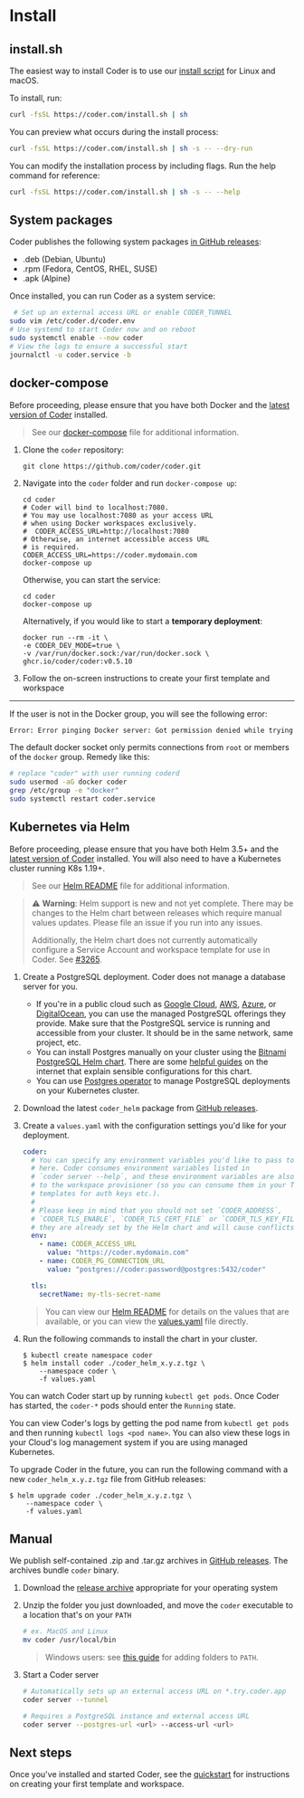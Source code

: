 # Install

## install.sh

The easiest way to install Coder is to use our [install script](https://github.com/coder/coder/blob/main/install.sh) for Linux and macOS.

To install, run:

```bash
curl -fsSL https://coder.com/install.sh | sh
```

You can preview what occurs during the install process:

```bash
curl -fsSL https://coder.com/install.sh | sh -s -- --dry-run
```

You can modify the installation process by including flags. Run the help command for reference:

```bash
curl -fsSL https://coder.com/install.sh | sh -s -- --help
```

## System packages

Coder publishes the following system packages [in GitHub releases](https://github.com/coder/coder/releases):

- .deb (Debian, Ubuntu)
- .rpm (Fedora, CentOS, RHEL, SUSE)
- .apk (Alpine)

Once installed, you can run Coder as a system service:

```sh
 # Set up an external access URL or enable CODER_TUNNEL
sudo vim /etc/coder.d/coder.env
# Use systemd to start Coder now and on reboot
sudo systemctl enable --now coder
# View the logs to ensure a successful start
journalctl -u coder.service -b
```

## docker-compose

Before proceeding, please ensure that you have both Docker and the [latest version of
Coder](https://github.com/coder/coder/releases) installed.

> See our [docker-compose](https://github.com/coder/coder/blob/main/docker-compose.yaml) file
> for additional information.

1. Clone the `coder` repository:

   ```console
   git clone https://github.com/coder/coder.git
   ```

2. Navigate into the `coder` folder and run `docker-compose up`:

   ```console
   cd coder
   # Coder will bind to localhost:7080.
   # You may use localhost:7080 as your access URL
   # when using Docker workspaces exclusively.
   #  CODER_ACCESS_URL=http://localhost:7080
   # Otherwise, an internet accessible access URL
   # is required.
   CODER_ACCESS_URL=https://coder.mydomain.com
   docker-compose up
   ```

   Otherwise, you can start the service:

   ```console
   cd coder
   docker-compose up
   ```

   Alternatively, if you would like to start a **temporary deployment**:

   ```console
   docker run --rm -it \
   -e CODER_DEV_MODE=true \
   -v /var/run/docker.sock:/var/run/docker.sock \
   ghcr.io/coder/coder:v0.5.10
   ```

3. Follow the on-screen instructions to create your first template and workspace

---

If the user is not in the Docker group, you will see the following error:

```sh
Error: Error pinging Docker server: Got permission denied while trying to connect to the Docker daemon socket
```

The default docker socket only permits connections from `root` or members of the `docker`
group. Remedy like this:

```sh
# replace "coder" with user running coderd
sudo usermod -aG docker coder
grep /etc/group -e "docker"
sudo systemctl restart coder.service
```

## Kubernetes via Helm

Before proceeding, please ensure that you have both Helm 3.5+ and the
[latest version of Coder](https://github.com/coder/coder/releases) installed.
You will also need to have a Kubernetes cluster running K8s 1.19+.

> See our [Helm README](https://github.com/coder/coder/blob/main/helm#readme)
> file for additional information.

> ⚠️ **Warning**: Helm support is new and not yet complete. There may be changes
> to the Helm chart between releases which require manual values updates. Please
> file an issue if you run into any issues.
>
> Additionally, the Helm chart does not currently automatically configure a
> Service Account and workspace template for use in Coder. See
> [#3265](https://github.com/coder/coder/issues/3265).


1. Create a PostgreSQL deployment. Coder does not manage a database server for
   you.

    - If you're in a public cloud such as
      [Google Cloud](https://cloud.google.com/sql/docs/postgres/),
      [AWS](https://aws.amazon.com/rds/postgresql/),
      [Azure](https://docs.microsoft.com/en-us/azure/postgresql/), or
      [DigitalOcean](https://www.digitalocean.com/products/managed-databases-postgresql),
      you can use the managed PostgreSQL offerings they provide. Make sure that
      the PostgreSQL service is running and accessible from your cluster. It
      should be in the same network, same project, etc.
    - You can install Postgres manually on your cluster using the
      [Bitnami PostgreSQL Helm chart](https://github.com/bitnami/charts/tree/master/bitnami/postgresql#readme).
      There are some
      [helpful guides](https://phoenixnap.com/kb/postgresql-kubernetes) on the
      internet that explain sensible configurations for this chart.
    - You can use
      [Postgres operator](https://github.com/zalando/postgres-operator) to
      manage PostgreSQL deployments on your Kubernetes cluster.

1. Download the latest `coder_helm` package from
   [GitHub releases](https://github.com/coder/coder/releases).

1. Create a `values.yaml` with the configuration settings you'd like for your deployment.

    ```yaml
    coder:
      # You can specify any environment variables you'd like to pass to Coder
      # here. Coder consumes environment variables listed in
      # `coder server --help`, and these environment variables are also passed
      # to the workspace provisioner (so you can consume them in your Terraform
      # templates for auth keys etc.).
      #
      # Please keep in mind that you should not set `CODER_ADDRESS`,
      # `CODER_TLS_ENABLE`, `CODER_TLS_CERT_FILE` or `CODER_TLS_KEY_FILE` as
      # they are already set by the Helm chart and will cause conflicts.
      env:
        - name: CODER_ACCESS_URL
          value: "https://coder.mydomain.com"
        - name: CODER_PG_CONNECTION_URL
          value: "postgres://coder:password@postgres:5432/coder"

      tls:
        secretName: my-tls-secret-name
    ```

    > You can view our
    > [Helm README](https://github.com/coder/coder/blob/main/helm#readme) for
    > details on the values that are available, or you can view the
    > [values.yaml](https://github.com/coder/coder/blob/main/helm/values.yaml)
    > file directly.

1. Run the following commands to install the chart in your cluster.

    ```console
    $ kubectl create namespace coder
    $ helm install coder ./coder_helm_x.y.z.tgz \
        --namespace coder \
        -f values.yaml
    ```

You can watch Coder start up by running `kubectl get pods`. Once Coder has
started, the `coder-*` pods should enter the `Running` state.

You can view Coder's logs by getting the pod name from `kubectl get pods` and
then running `kubectl logs <pod name>`. You can also view these logs in your
Cloud's log management system if you are using managed Kubernetes.

To upgrade Coder in the future, you can run the following command with a new `coder_helm_x.y.z.tgz` file from GitHub releases:

```console
$ helm upgrade coder ./coder_helm_x.y.z.tgz \
    --namespace coder \
    -f values.yaml
```

## Manual

We publish self-contained .zip and .tar.gz archives in [GitHub releases](https://github.com/coder/coder/releases). The archives bundle `coder` binary.

1. Download the [release archive](https://github.com/coder/coder/releases) appropriate for your operating system

1. Unzip the folder you just downloaded, and move the `coder` executable to a location that's on your `PATH`

   ```sh
   # ex. MacOS and Linux
   mv coder /usr/local/bin
   ```

   > Windows users: see [this guide](https://answers.microsoft.com/en-us/windows/forum/all/adding-path-variable/97300613-20cb-4d85-8d0e-cc9d3549ba23) for adding folders to `PATH`.

1. Start a Coder server

   ```sh
   # Automatically sets up an external access URL on *.try.coder.app
   coder server --tunnel

   # Requires a PostgreSQL instance and external access URL
   coder server --postgres-url <url> --access-url <url>
   ```

## Next steps

Once you've installed and started Coder, see the [quickstart](./quickstart.md)
for instructions on creating your first template and workspace.
